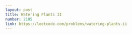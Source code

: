 ```yaml
---
layout: post
title: Watering Plants II
number: 2105
link: https://leetcode.com/problems/watering-plants-ii
---
```

